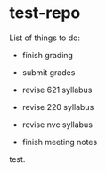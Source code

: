 # test-repo

List of things to do:

* finish grading

* submit grades

* revise 621 syllabus

* revise 220 syllabus

* revise nvc syllabus

* finish meeting notes 

test.
